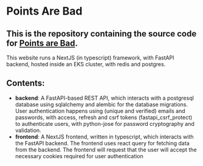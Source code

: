 # Points Are Bad

This is the repository containing the source code for [Points are Bad](https://pointsarebad.com).
---

This website runs a NextJS (in typescript) framework, with FastAPI backend, hosted inside an EKS cluster, with redis and postgres.

## Contents:
- <b>backend</b>: A FastAPI-based REST API, which interacts with a postgresql database using sqlalchemy and alembic for the database migrations. User authentication happens using (unique and verified) emails and passwords, with access, refresh and csrf tokens (fastapi_csrf_protect) to authenticate users, with python-jose for password cryptography and validation.
- <b>frontend</b>: A NextJS frontend, written in typescript, which interacts with the FastAPI backend. The frontend uses react query for fetching data from the backend. The frontend will request that the user will accept the necessary cookies required for user authentication